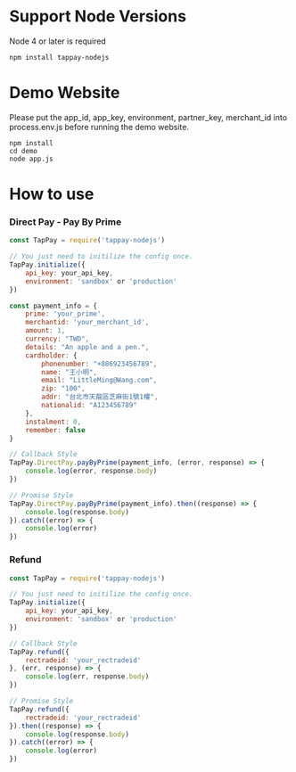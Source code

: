 # Support Node Versions
Node 4 or later is required
```
npm install tappay-nodejs
```

# Demo Website
Please put the app_id, app_key, environment, partner_key, merchant_id into process.env.js before running the demo website.
```
npm install
cd demo
node app.js
```

# How to use

### Direct Pay - Pay By Prime
```javascript
const TapPay = require('tappay-nodejs')

// You just need to initilize the config once.
TapPay.initialize({
    api_key: your_api_key,
    environment: 'sandbox' or 'production'
})

const payment_info = {
    prime: 'your_prime',
    merchantid: 'your_merchant_id',
    amount: 1,
    currency: "TWD",
    details: "An apple and a pen.",
    cardholder: {
        phonenumber: "+886923456789",
        name: "王小明",
        email: "LittleMing@Wang.com",
        zip: "100",
        addr: "台北市天龍區芝麻街1號1樓",
        nationalid: "A123456789"
    },
    instalment: 0,
    remember: false
}

// Callback Style
TapPay.DirectPay.payByPrime(payment_info, (error, response) => {
    console.log(error, response.body)
})

// Promise Style
TapPay.DirectPay.payByPrime(payment_info).then((response) => {
    console.log(response.body)
}).catch((error) => {
    console.log(error)
})

```

### Refund
```javascript
const TapPay = require('tappay-nodejs')

// You just need to initilize the config once.
TapPay.initialize({
    api_key: your_api_key,
    environment: 'sandbox' or 'production'
})

// Callback Style
TapPay.refund({
    rectradeid: 'your_rectradeid'
}, (err, response) => {
    console.log(err, response.body)
})

// Promise Style
TapPay.refund({
    rectradeid: 'your_rectradeid'
}).then((response) => {
    console.log(response.body)
}).catch((error) => {
    console.log(error)
})
```
